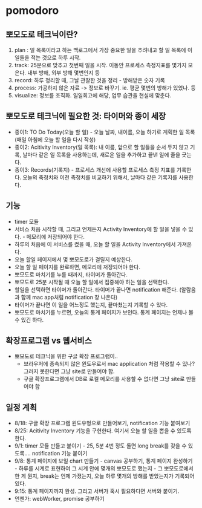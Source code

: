 # pomodoro

## 뽀모도로 테크닉이란?
1. plan : 일 목록이라고 하는 백로그에서 가장 중요한 일을 추려내고 할 일 목록에 이 일들을 적는 것으로 하루 시작.
2. track: 25분으로 맞추고 첫번째 일을 시작. 이동안 프로세스 측정지표를 몇가지 모은다. 내부 방해, 외부 방해 몇번인지 등
3. record: 하루 정리할 때, 그날 관찰한 것을 정리 - 방해받은 숫자 기록
4. process: 가공하지 않은 자료 -> 정보로 바꾸기. ie. 평균 몇번의 방해가 있었나. 등
5. visualize: 정보를 조직화. 일일회고에 해당, 업무 습관을 현실에 맞춘다.  

## 뽀모도로 테크닉에 필요한 것: 타이머와 종이 세장
* 종이1: TO Do Today(오늘 할 일) - 오늘 날짜, 내이름, 오늘 하기로 계획한 일 목록 (매일 아침에 오늘 할 일을 다시 작성)
* 종이2: Acitivity Inventory(일 목록): 내 이름, 앞으로 할 일들을 순서 두지 않고 기록, 날마다 같은 일 목록을 사용하는데, 새로운 일을 추가하고 끝낸 일에 줄을 긋는다.
* 종이3: Records(기록지) - 프로세스 개선에 사용할 프로세스 측정 지표를 기록한다. 오늘의 축정치와 이전 측정치를 비교하기 위해서, 날마다 같은 기록지를 사용한다. 

## 기능
* timer 모듈
* 서비스 처음 시작할 때, 그리고 언제든지 Activity Inventory에 할 일을 넣을 수 있다. - 메모리에 저장되어야 한다.
* 하루의 처음에 이 서비스를 켰을 때, 오늘 할 일을 Activity Inventory에서 가져온다.
* 오늘 할일 페이지에서 몇 뽀모도로가 걸릴지 예상한다.
* 오늘 할 일 페이지를 완료하면, 메모리에 저장되어야 한다.
* 뽀모도로 마치기를 누를 때까지, 타이머가 돌아간다. 
* 뽀모도로 25분 시작될 때 오늘 할 일에서 집중해야 하는 일을 선택한다.
* 할일을 선택하면 타이머가 돌아간다. 타이머가 끝나면 notification 해준다. (알람음과 함께 mac app처럼 notification 창 나온다)
* 타이머가 끝나면 이 일을 어느정도 했는지, 끝마쳤는지 기록할 수 있다.
* 뽀모도로 마치기를 누르면, 오늘의 통계 페이지가 보인다. 통계 페이지는 언제나 볼 수 있긴 하다.

## 확장프로그램 vs 웹서비스
* 뽀모도로 테크닉을 위한 구글 확장 프로그램이..
    - 브라우저에 종속되지 않은 윈도우로서 mac application 처럼 작용할 수 있나? 그러지 못한다면 그냥 site로 만들어야 함.
    - 구글 확장프로그램에서 DB로 로컬 메모리를 사용할 수 없다면 그냥 site로 만들어야 함

## 일정 계획
* 8/18: 구글 확장 프로그램 윈도우형으로 만들어보기, notification 기능 붙여보기 
* 8/25: Acitivity Inventory 기능을 구현한다. 여기서 오늘 할 일을 뽑을 수 있도록 한다.
* 9/1:  timer 모듈 만들고 붙이기 - 25, 5분 4번 정도 돌면 long break를 갖을 수 있도록.... notification 기능 붙이기
* 9/8: 통계 페이지에 보일 chart 만들기 - canvas 공부하기, 통계 페이지 완성하기 - 하루를 시계로 표현하여 그 시계 안에 몇개의 뽀모도로 했는지 - 그 뽀모도로에서 한 게 뭔지, break는 언제 가졌는지, 오늘 하루 몇개의 방해를 받았는지가 기록되어 있다.
* 9:15: 통계 페이지까지 완성. 그리고 서버가 혹시 필요하다면 서버와 붙이기.
* 언젠가: webWorker, promise 공부하기

